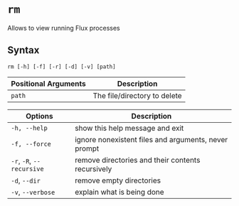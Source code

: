 `rm`
====
Allows to view running Flux processes

Syntax
----
```
rm [-h] [-f] [-r] [-d] [-v] [path]
```

Positional Arguments | Description
--------|------------
`path` | The file/directory to delete

Options | Description
--------|------------
`-h, --help`  | show this help message and exit
`-f, --force` | ignore nonexistent files and arguments, never prompt
`-r`, `-R`, `--recursive` | remove directories and their contents recursively
`-d`, `--dir` | remove empty directories
`-v`, `--verbose` | explain what is being done
